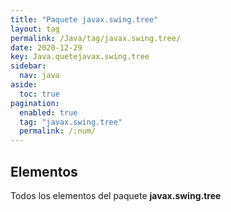 ```yaml
---
title: "Paquete javax.swing.tree"
layout: tag
permalink: /Java/tag/javax.swing.tree/
date: 2020-12-29
key: Java.quetejavax.swing.tree
sidebar: 
  nav: java
aside: 
  toc: true
pagination: 
  enabled: true
  tag: "javax.swing.tree"
  permalink: /:num/
---
```


<h2>Elementos</h2>
Todos los elementos del paquete <strong>javax.swing.tree</strong>

